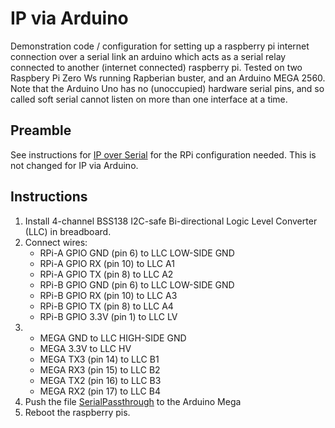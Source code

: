# IP via Arduino

Demonstration code / configuration for setting up a raspberry pi internet connection over a serial link an arduino which acts as a serial relay connected to another (internet connected) raspberry pi. Tested on two Raspbery Pi Zero Ws running Rapberian buster, and an Arduino MEGA 2560. Note that the Arduino Uno has no (unoccupied) hardware serial pins, and so called soft serial cannot listen on more than one interface at a time. 

## Preamble
See instructions for [IP over Serial](../ipoverserial/README.md) for the RPi configuration needed. This is not changed for IP via Arduino.

## Instructions
1. Install 4-channel BSS138 I2C-safe Bi-directional Logic Level Converter (LLC) in breadboard. 
1. Connect wires:
   * RPi-A GPIO GND (pin 6) to LLC LOW-SIDE GND 
   * RPi-A GPIO RX (pin 10) to LLC A1
   * RPi-A GPIO TX (pin 8) to LLC A2
   * RPi-B GPIO GND (pin 6) to LLC LOW-SIDE GND 
   * RPi-B GPIO RX (pin 10) to LLC A3
   * RPi-B GPIO TX (pin 8) to LLC A4
   * RPi-B GPIO 3.3V (pin 1) to LLC LV
1. * MEGA GND to LLC HIGH-SIDE GND
   * MEGA 3.3V to LLC HV
   * MEGA TX3 (pin 14) to LLC B1
   * MEGA RX3 (pin 15) to LLC B2
   * MEGA TX2 (pin 16) to LLC B3
   * MEGA RX2 (pin 17) to LLC B4
1. Push the file [SerialPassthrough](SerialPassthrough) to the Arduino Mega
1. Reboot the raspberry pis. 
   
   
